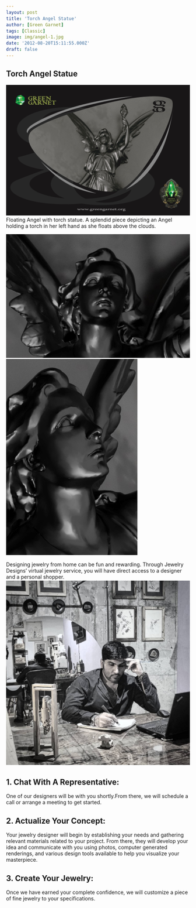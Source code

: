 ```yaml
---
layout: post
title: 'Torch Angel Statue'
author: [Green Garnet]
tags: [Classic]
image: img/angel-1.jpg
date: '2012-08-20T15:11:55.000Z'
draft: false
---
```

## Torch Angel Statue

![Test Image](img/angel-1.jpg)
Floating Angel with torch statue. A splendid piece depicting an Angel holding a torch in her left hand as she floats above the clouds.

![Test Image](img/angel-3.jpg)
![Test Image](img/angel-2.jpg)



Designing jewelry from home can be fun and rewarding. Through Jewelry Designs’ virtual jewelry service, you will have direct access to a designer and a personal shopper.
![Test Image](img/aitta.jpg)
## 1. Chat With A Representative:
One of our designers will be with you shortly.From there, we will schedule a call or arrange a meeting to get started.

## 2. Actualize Your Concept:
Your jewelry designer will begin by establishing your needs and gathering relevant materials related to your project. From there, they will develop your idea and communicate with you using photos, computer generated renderings, and various design tools available to help you visualize your masterpiece.

## 3. Create Your Jewelry:
Once we have earned your complete confidence, we will customize a piece of fine jewelry to your specifications.



